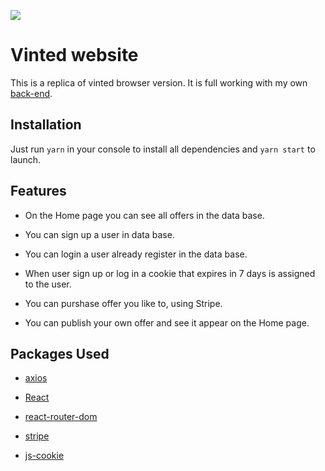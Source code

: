![](vinted.gif)

# Vinted website

This is a replica of vinted browser version.
It is full working with my own [back-end](https://github.com/zMzMTV/Vinted-back).

## Installation

Just run `yarn` in your console to install all dependencies and `yarn start` to launch.

## Features

- On the Home page you can see all offers in the data base.

- You can sign up a user in data base.

- You can login a user already register in the data base.

- When user sign up or log in a cookie that expires in 7 days is assigned to the user.

- You can purshase offer you like to, using Stripe.

- You can publish your own offer and see it appear on the Home page.

## Packages Used

- [axios](https://www.npmjs.com/package/axios)

- [React](https://reactjs.org/)

- [react-router-dom](https://reactrouter.com/web/guides/quick-start)

- [stripe](https://stripe.com/docs/payments/accept-a-payment?integration=elements)

- [js-cookie](https://www.npmjs.com/package/js-cookie)
